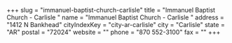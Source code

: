 +++
slug = "immanuel-baptist-church-carlisle"
title = "Immanuel Baptist Church - Carlisle "
name = "Immanuel Baptist Church - Carlisle "
address = "1412 N Bankhead"
cityIndexKey = "city-ar-carlisle"
city = "Carlisle"
state = "AR"
postal = "72024"
website = ""
phone = "870 552-3100"
fax = ""
+++
